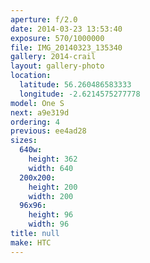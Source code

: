 ```yaml
---
aperture: f/2.0
date: 2014-03-23 13:53:40
exposure: 570/1000000
file: IMG_20140323_135340
gallery: 2014-crail
layout: gallery-photo
location:
  latitude: 56.260486583333
  longitude: -2.6214575277778
model: One S
next: a9e319d
ordering: 4
previous: ee4ad28
sizes:
  640w:
    height: 362
    width: 640
  200x200:
    height: 200
    width: 200
  96x96:
    height: 96
    width: 96
title: null
make: HTC
---
```

